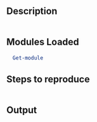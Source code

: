 ## Description
```
```
## Modules Loaded  
```powershell
  Get-module 
```

## Steps to reproduce
<!-- Please provide the necessary script(s) that reproduce the issue -->

```powershell

```
## Output
 
```
```
